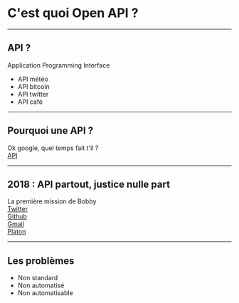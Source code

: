 # C'est quoi Open API ?
<!-- .slide: data-state="no-toc-progress" class="no-toc-progress" -->

----

## API ?
<!-- .slide: data-state="no-toc-progress" class="no-toc-progress" -->
Application Programming Interface
 * API météo
 * API bitcoin
 * API twitter
 * API café

----

## Pourquoi une API ?
<!-- .slide: data-state="no-toc-progress" class="no-toc-progress" -->
Ok google, quel temps fait t'il ?  
[API](https://samples.openweathermap.org/data/2.5/weather?q=London,uk&appid=b6907d289e10d714a6e88b30761fae22)

----

## 2018 : API partout, justice nulle part
<!-- .slide: data-state="no-toc-progress" class="no-toc-progress" -->
La première mission de Bobby  
[Twitter](https://developer.twitter.com/en/docs.html)<!-- .element: class="fragment" -->  
[Github](https://developer.github.com/v3/)<!-- .element: class="fragment" -->  
[Gmail](https://developers.google.com/gmail/api/guides/)<!-- .element: class="fragment" -->  
[Platon](https://zenika.cloud.tyk.io/portal/apis/5911dbf4236e390001ce17c7/documentation/)<!-- .element: class="fragment" -->

----

## Les problèmes
<!-- .slide: data-state="no-toc-progress" class="no-toc-progress" -->
* Non standard <!-- .element: class="fragment" -->
* Non automatisé <!-- .element: class="fragment" -->
* Non automatisable <!-- .element: class="fragment" -->